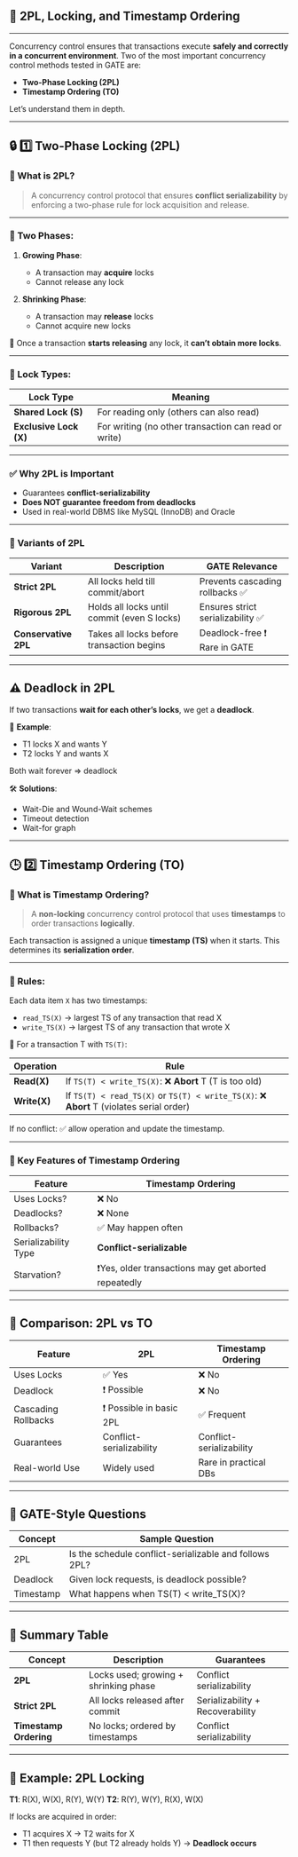 
## 🔐 **2PL, Locking, and Timestamp Ordering**

---

Concurrency control ensures that transactions execute **safely and correctly in a concurrent environment**. Two of the most important concurrency control methods tested in GATE are:

* **Two-Phase Locking (2PL)**
* **Timestamp Ordering (TO)**

Let’s understand them in depth.

---

## 🔒 1️⃣ Two-Phase Locking (2PL)

### 🔹 What is 2PL?

> A concurrency control protocol that ensures **conflict serializability** by enforcing a two-phase rule for lock acquisition and release.

---

### 🔄 Two Phases:

1. **Growing Phase**:

   * A transaction may **acquire** locks
   * Cannot release any lock

2. **Shrinking Phase**:

   * A transaction may **release** locks
   * Cannot acquire new locks

📌 Once a transaction **starts releasing** any lock, it **can’t obtain more locks**.

---

### 🔐 Lock Types:

| Lock Type              | Meaning                                              |
| ---------------------- | ---------------------------------------------------- |
| **Shared Lock (S)**    | For reading only (others can also read)              |
| **Exclusive Lock (X)** | For writing (no other transaction can read or write) |

---

### ✅ Why 2PL is Important

* Guarantees **conflict-serializability**
* **Does NOT guarantee freedom from deadlocks**
* Used in real-world DBMS like MySQL (InnoDB) and Oracle

---

### 🔁 Variants of 2PL

| Variant              | Description                                 | GATE Relevance                   |
| -------------------- | ------------------------------------------- | -------------------------------- |
| **Strict 2PL**       | All locks held till commit/abort            | Prevents cascading rollbacks ✅   |
| **Rigorous 2PL**     | Holds all locks until commit (even S locks) | Ensures strict serializability ✅ |
| **Conservative 2PL** | Takes all locks before transaction begins   | Deadlock-free ❗ Rare in GATE     |

---

## ⚠️ Deadlock in 2PL

If two transactions **wait for each other’s locks**, we get a **deadlock**.

📌 **Example**:

* T1 locks X and wants Y
* T2 locks Y and wants X

Both wait forever ⇒ deadlock

🛠️ **Solutions**:

* Wait-Die and Wound-Wait schemes
* Timeout detection
* Wait-for graph

---

## 🕒 2️⃣ Timestamp Ordering (TO)

### 🔹 What is Timestamp Ordering?

> A **non-locking** concurrency control protocol that uses **timestamps** to order transactions **logically**.

Each transaction is assigned a unique **timestamp (TS)** when it starts. This determines its **serialization order**.

---

### 🔑 Rules:

Each data item `X` has two timestamps:

* `read_TS(X)` → largest TS of any transaction that read X
* `write_TS(X)` → largest TS of any transaction that wrote X

📜 For a transaction T with `TS(T)`:

| Operation    | Rule                                                                                    |
| ------------ | --------------------------------------------------------------------------------------- |
| **Read(X)**  | If `TS(T) < write_TS(X)`: ❌ **Abort** T (T is too old)                                  |
| **Write(X)** | If `TS(T) < read_TS(X)` or `TS(T) < write_TS(X)`: ❌ **Abort** T (violates serial order) |

If no conflict: ✅ allow operation and update the timestamp.

---

### 🔁 Key Features of Timestamp Ordering

| Feature              | Timestamp Ordering                                  |
| -------------------- | --------------------------------------------------- |
| Uses Locks?          | ❌ No                                                |
| Deadlocks?           | ❌ None                                              |
| Rollbacks?           | ✅ May happen often                                  |
| Serializability Type | **Conflict-serializable**                           |
| Starvation?          | ❗Yes, older transactions may get aborted repeatedly |

---

## 🔀 Comparison: 2PL vs TO

| Feature             | 2PL                      | Timestamp Ordering       |
| ------------------- | ------------------------ | ------------------------ |
| Uses Locks          | ✅ Yes                    | ❌ No                     |
| Deadlock            | ❗ Possible               | ❌ No                     |
| Cascading Rollbacks | ❗ Possible in basic 2PL  | ✅ Frequent               |
| Guarantees          | Conflict-serializability | Conflict-serializability |
| Real-world Use      | Widely used              | Rare in practical DBs    |

---

## 🔁 GATE-Style Questions

| Concept   | Sample Question                                        |
| --------- | ------------------------------------------------------ |
| 2PL       | Is the schedule conflict-serializable and follows 2PL? |
| Deadlock  | Given lock requests, is deadlock possible?             |
| Timestamp | What happens when TS(T) < write\_TS(X)?                |

---

## 🧠 Summary Table

| Concept                | Description                           | Guarantees                       |
| ---------------------- | ------------------------------------- | -------------------------------- |
| **2PL**                | Locks used; growing + shrinking phase | Conflict serializability         |
| **Strict 2PL**         | All locks released after commit       | Serializability + Recoverability |
| **Timestamp Ordering** | No locks; ordered by timestamps       | Conflict serializability         |

---

## 🧪 Example: 2PL Locking

**T1**: R(X), W(X), R(Y), W(Y)
**T2**: R(Y), W(Y), R(X), W(X)

If locks are acquired in order:

* T1 acquires X → T2 waits for X
* T1 then requests Y (but T2 already holds Y)
  → **Deadlock occurs**

